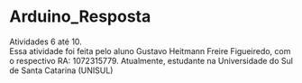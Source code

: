 # Arduino_Resposta
Atividades 6 até 10. <br>
Essa atividade foi feita pelo aluno Gustavo Heitmann Freire Figueiredo, com o respectivo RA: 1072315779. Atualmente, estudante na Universidade do Sul de Santa Catarina (UNISUL)
